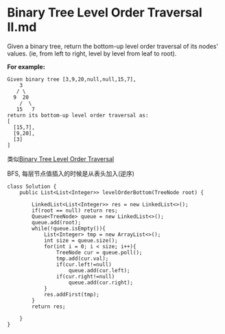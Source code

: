 # Binary Tree Level Order Traversal II.md

Given a binary tree, return the bottom-up level order traversal of its nodes' values. (ie, from left to right, level by level from leaf to root).

**For example:**
```
Given binary tree [3,9,20,null,null,15,7],
    3
   / \
  9  20
    /  \
   15   7
return its bottom-up level order traversal as:
[
  [15,7],
  [9,20],
  [3]
]
```
类似[Binary Tree Level Order Traversal](https://github.com/ZequnSong/Leetcode/blob/master/Leetcode/102.%20Binary%20Tree%20Level%20Order%20Traversal.md)

BFS, 每层节点值插入的时候是从表头加入(逆序)
```
class Solution {
    public List<List<Integer>> levelOrderBottom(TreeNode root) {

        LinkedList<List<Integer>> res = new LinkedList<>();
        if(root == null) return res;
        Queue<TreeNode> queue = new LinkedList<>();
        queue.add(root);
        while(!queue.isEmpty()){
            List<Integer> tmp = new ArrayList<>();
            int size = queue.size();
            for(int i = 0; i < size; i++){
                TreeNode cur = queue.poll();
                tmp.add(cur.val);
                if(cur.left!=null)
                    queue.add(cur.left);
                if(cur.right!=null)
                    queue.add(cur.right);
            }
            res.addFirst(tmp);
        }
        return res;
        
    }
}
```
